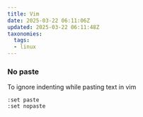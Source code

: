 ```yaml
---
title: Vim
date: 2025-03-22 06:11:06Z
updated: 2025-03-22 06:11:48Z
taxonomies:
  tags:
  - linux
---
```


### No paste

To ignore indenting while pasting text in vim
```
:set paste
:set nopaste
```
